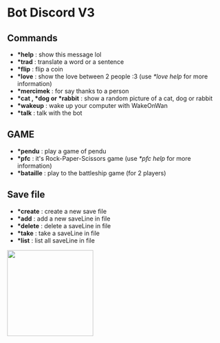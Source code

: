 # Bot Discord **V3**

## **Commands**

* **\*help** : show this message lol
* **\*trad** : translate a word or a sentence
* **\*flip** : flip a coin  
* **\*love** : show the love between 2 people :3 (use *\*love help* for more information)  
* **\*mercimek** : for say thanks to a person  
* **\*cat , \*dog or \*rabbit** : show a random picture of a cat, dog or rabbit  
* **\*wakeup** : wake up your computer with WakeOnWan
* **\*talk** : talk with the bot

## **GAME**

* **\*pendu** : play a game of pendu  
* **\*pfc** : it's Rock-Paper-Scissors game (use *\*pfc help* for more information)
* **\*bataille** : play to the battleship game (for 2 players)

## **Save file**

* **\*create** : create a new save file  
* **\*add** : add a new saveLine in file  
* **\*delete** : delete a saveLine in file  
* **\*take** : take a saveLine in file  
* **\*list** : list all saveLine in file  

<img src="https://media3.giphy.com/media/Fo5y4K3GD3RYijvsCS/giphy.gif?cid=ecf05e4736zx8j6nedo3e4u623etvv9bb4lxsuiy49v9ye3j&rid=giphy.gif&ct=s" width="200">

